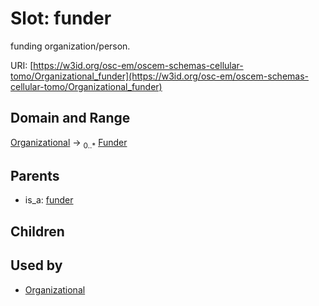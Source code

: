 
# Slot: funder

funding organization/person.

URI: [https://w3id.org/osc-em/oscem-schemas-cellular-tomo/Organizational_funder](https://w3id.org/osc-em/oscem-schemas-cellular-tomo/Organizational_funder)


## Domain and Range

[Organizational](Organizational.md) &#8594;  <sub>0..\*</sub> [Funder](Funder.md)

## Parents

 *  is_a: [funder](funder.md)

## Children


## Used by

 * [Organizational](Organizational.md)

